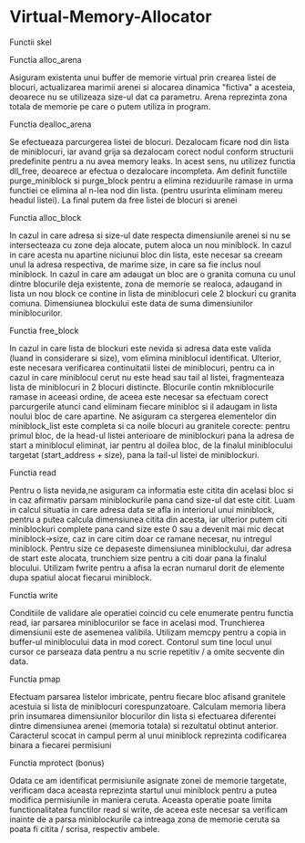 # Virtual-Memory-Allocator

Functii skel

Functia alloc_arena

Asiguram existenta unui buffer de memorie virtual prin crearea listei de
blocuri, actualizarea marimii arenei si alocarea dinamica "fictiva" a acesteia,
deoarece nu se utilizeaza size-ul dat ca parametru. Arena reprezinta zona
totala de memorie pe care o putem utiliza in program.

Functia dealloc_arena

Se efectueaza parcurgerea listei de blocuri. Dezalocam ficare nod din lista de
miniblocuri, iar avand grija sa dezalocam corect nodul conform structurii
predefinite pentru a nu avea memory leaks. In acest sens, nu utilizez functia
dll_free, deoarece ar efectua o dezalocare incompleta. Am definit functiile
purge_miniblock si purge_block pentru a elimina reziduurile ramase in urma
functiei ce elimina al n-lea nod din lista. (pentru usurinta eliminam mereu
headul listei). La final putem da free listei de blocuri si arenei

Functia alloc_block

In cazul in care adresa si size-ul date respecta dimensiunile arenei si nu se
intersecteaza cu zone deja alocate, putem aloca un nou miniblock. In cazul in
care acesta nu apartine niciunui bloc din lista, este necesar sa creeam unul la
adresa respectiva, de marime size, in care sa fie inclus noul miniblock. In
cazul in care am adaugat un bloc are o granita comuna cu unul dintre
blocurile deja existente, zona de memorie se realoca, adaugand in lista un nou
block ce contine in lista de miniblocuri cele 2 blockuri cu granita comuna.
Dimensiunea blockului este data de suma dimensiunilor miniblocurilor.

Functia free_block

In cazul in care lista de blockuri este nevida si adresa data este valida (luand
in considerare si size), vom elimina miniblocul identificat. Ulterior, este
necesara verificarea continuitatii listei de miniblocuri, pentru ca in cazul in
care miniblocul cerut nu este head sau tail al listei, fragmenteaza lista de
miniblocuri in 2 blocuri distincte. Blocurile contin mkniblocurile ramase in
aceeasi ordine, de aceea este necesar sa efectuam corect parcurgerile atunci
cand eliminam fiecare minibloc si il adaugam in lista noului bloc de care
apartine. Ne asiguram ca stergerea elementelor din miniblock_list este completa
si ca noile blocuri au granitele corecte: pentru primul bloc, de la head-ul
listei anterioare de miniblockuri pana la adresa de start a miniblocul
eliminat, iar pentru al doilea bloc, de la finalul miniblocului targetat
(start_address + size), pana la tail-ul listei de miniblockuri.

Functia read

Pentru o lista nevida,ne asiguram ca informatia este citita din acelasi bloc
si in caz afirmativ parsam miniblockurile pana cand size-ul dat este citit.
Luam in calcul situatia in care adresa data se afla in interiorul unui
miniblock, pentru a putea calcula dimensiunea citita din acesta, iar ulterior
putem citi miniblockuri complete pana cand size este 0 sau a devenit mai mic
decat miniblock->size, caz in care citim doar ce ramane necesar, nu intregul
miniblock. Pentru size ce depaseste dimensiunea miniblockului, dar adresa de
start este alocata, trunchiem size pentru a citi doar pana la finalul blocului.
Utilizam fwrite pentru a afisa la ecran numarul dorit de elemente dupa spatiul
alocat fiecarui miniblock.

Functia write

Conditiile de validare ale operatiei coincid cu cele enumerate pentru functia
read, iar parsarea miniblocurilor se face in acelasi mod. Trunchierea
dimensiunii este de asemenea valibila. Utilizam memcpy pentru a copia in
buffer-ul miniblocului data in mod corect. Contorul sum tine locul unui cursor
ce parseaza data pentru a nu scrie repetitiv / a omite secvente din data.

Functia pmap

Efectuam parsarea listelor imbricate, pentru fiecare bloc afisand granitele
acestuia si lista de miniblocuri corespunzatoare. Calculam memoria libera prin
insumarea dimensiunilor blocurilor din lista si efectuarea diferentei dintre
dimensiunea arenei (memoria totala) si rezultatul obtinut anterior. Caracterul
scocat in campul perm al unui miniblock reprezinta codificarea binara a
fiecarei permisiuni

Functia mprotect (bonus)

Odata ce am identificat permisiunile asignate zonei de memorie targetate,
verificam daca aceasta reprezinta startul unui miniblock pentru a putea
modifica permisiunile in maniera ceruta. Aceasta operatie poate limita
functionalitatea functilor read si write, de aceea este necesar sa
verificam inainte de a parsa miniblockurile ca intreaga zona de
memorie ceruta sa poata fi citita / scrisa, respectiv ambele.
